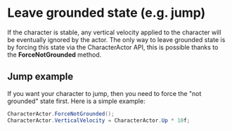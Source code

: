 # Leave grounded state \(e.g. jump\)

If the character is stable, any vertical velocity applied to the character will be eventually ignored by the actor. The only way to leave grounded state is by forcing this state via the CharacterActor API, this is possible thanks to the **ForceNotGrounded** method.

## Jump example

If you want your character to jump, then you need to force the "not grounded" state first. Here is a simple example:

```csharp
CharacterActor.ForceNotGrounded();
CharacterActor.VerticalVelocity = CharacterActor.Up * 10f;
```

